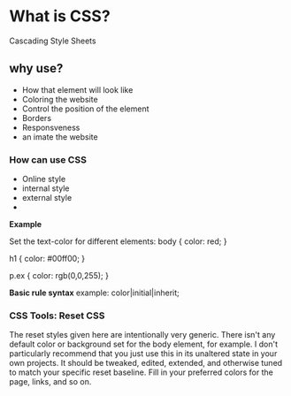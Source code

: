 # What is CSS?
Cascading Style Sheets
## why use?
 * How that element will look like
 * Coloring the website
 * Control the position of the element
 * Borders
 * Responsveness
 * an imate the website


### How can  use CSS
* Online style 
* internal style 
* external style
*


**Example**

Set the text-color for different elements:
body {
  color: red;
}

h1 {
  color: #00ff00;
}

p.ex {
  color: rgb(0,0,255);
}

**Basic rule syntax**
example: color|initial|inherit;

### CSS Tools: Reset CSS

The reset styles given here are intentionally very generic. There isn't any default color or background set for the body element, for example. I don't particularly recommend that you just use this in its unaltered state in your own projects. It should be tweaked, edited, extended, and otherwise tuned to match your specific reset baseline. Fill in your preferred colors for the page, links, and so on.
 
 
